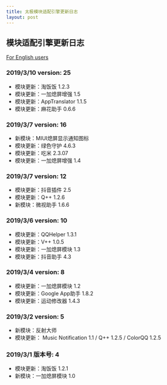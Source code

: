 ```yaml
---
title: 太极模块适配引擎更新日志
layout: post
---
```


## 模块适配引擎更新日志

[For English users](changelog)

### 2019/3/10 version: 25

- 模块更新：淘饭饭 1.2.3
- 模块更新：一加熄屏增强 1.5
- 模块更新：AppTranslator 1.1.5
- 模块更新：麻花助手 0.6.6

### 2019/3/7 version: 16

- 新模块：MIUI熄屏显示通知图标
- 模块更新：绿色守护 4.6.3
- 模块更新：吃米 2.3.07
- 模块更新：一加熄屏增强 1.4

### 2019/3/7 version: 12

- 模块更新：抖音插件 2.5
- 模块更新：Q++ 1.2.6
- 新模块：微视助手 1.6.6

### 2019/3/6 version: 10

- 模块更新：QQHelper 1.3.1
- 模块更新：V++ 1.0.5
- 模块更新：一加熄屏模块 1.3
- 模块更新：抖音助手 4.3

### 2019/3/4 version: 8

- 模块更新：一加熄屏模块 1.2
- 模块更新：Google App助手 1.8.2
- 模块更新：运动修改器 1.4.3

### 2019/3/2 version: 5

- 新模块：反射大师
- 模块更新： Music Notification 1.1 / Q++ 1.2.5 / ColorQQ 1.2.5 

### 2019/3/1 版本号: 4

- 模块更新：淘饭饭 1.2.1
- 新模块：一加熄屏模块 1.0

